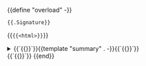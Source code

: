 {{define "overload" -}}
```mojo
{{.Signature}}
```

{{`{{<html>}}`}}<details>
<summary>{{`{{</html>}}`}}{{template "summary" . -}}{{`{{<html>}}`}}</summary>{{`{{</html>}}`}}
{{template "description" . -}}
{{template "func_parameters" . -}}
{{template "func_args" . -}}
{{template "func_returns" . -}}
{{template "func_raises" . -}}
{{`{{<html>}}`}}</details>{{`{{</html>}}`}}
{{end}}
